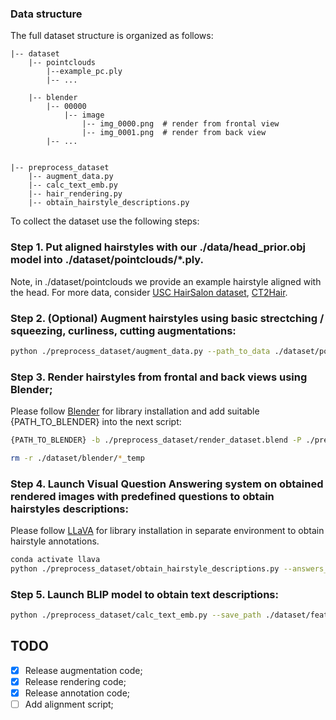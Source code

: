 ### Data structure

The full dataset structure is organized as follows:

```
|-- dataset 
    |-- pointclouds
        |--example_pc.ply
        |-- ...
        
    |-- blender
        |-- 00000
            |-- image
                |-- img_0000.png  # render from frontal view
                |-- img_0001.png  # render from back view
        |-- ...
        

|-- preprocess_dataset
    |-- augment_data.py
    |-- calc_text_emb.py
    |-- hair_rendering.py
    |-- obtain_hairstyle_descriptions.py

```



To collect the dataset use the following steps:

### Step 1. Put aligned hairstyles with our ./data/head_prior.obj model into ./dataset/pointclouds/*.ply.


Note, in ./dataset/pointclouds we provide an example hairstyle aligned with the head. For more data, consider [USC HairSalon dataset](https://drive.google.com/file/d/118ZwW_pDw9IvnoTndHMk4wLZcPb0cw4v/view), [CT2Hair](https://github.com/facebookresearch/CT2Hair).



### Step 2. (Optional) Augment hairstyles using basic strectching / squeezing, curliness, cutting augmentations:

```bash
python ./preprocess_dataset/augment_data.py --path_to_data ./dataset/pointclouds --save_path ./dataset/augmented_pointclouds --simple_augments  --cut_augments --num_variations 10
```


### Step 3. Render hairstyles from frontal and back views using Blender;

Please follow [Blender](https://www.blender.org/download/) for library installation and add suitable {PATH_TO_BLENDER} into the next script:


```bash
{PATH_TO_BLENDER} -b ./preprocess_dataset/render_dataset.blend -P ./preprocess_dataset/hair_rendering.py -- --cycles-device OPTIX +CPU -- --args ./dataset/pointclouds ./dataset/blender/ 1024 0.0002 1024

```

```bash
rm -r ./dataset/blender/*_temp
```


### Step 4. Launch Visual Question Answering system on obtained rendered images with predefined questions to obtain hairstyles descriptions:


Please follow [LLaVA](https://github.com/haotian-liu/LLaVA) for library installation in separate environment to obtain hairstyle annotations.


```bash
conda activate llava
python ./preprocess_dataset/obtain_hairstyle_descriptions.py --answers_file_path ./dataset/answers/ --image_path ./dataset/blender/
```


### Step 5. Launch BLIP model to obtain text descriptions:


```bash
python ./preprocess_dataset/calc_text_emb.py --save_path ./dataset/features/ --text_path ./dataset/answers/
```


## TODO
- [x] Release augmentation code;
- [x] Release rendering code;
- [x] Release annotation code;
- [ ] Add alignment script; 